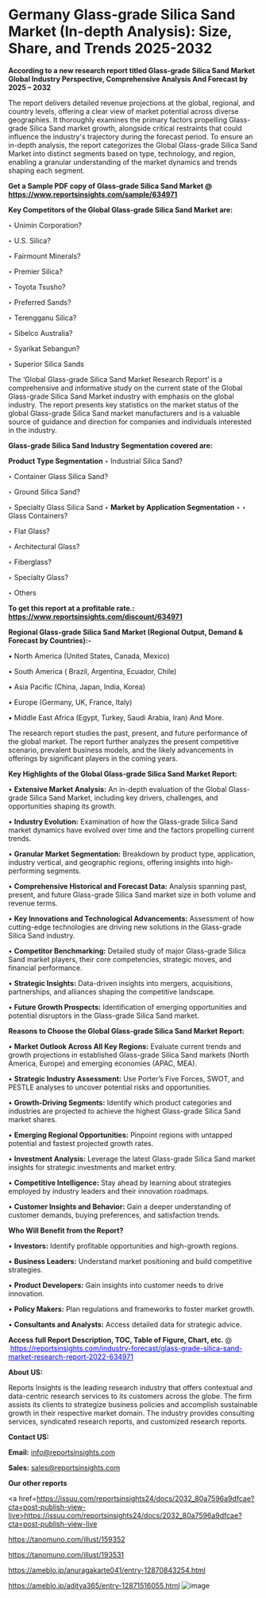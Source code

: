 # Germany Glass-grade Silica Sand Market (In-depth Analysis): Size, Share, and Trends 2025-2032

<strong>According to a new research report titled Glass-grade Silica Sand Market Global Industry Perspective, Comprehensive Analysis And Forecast by 2025 – 2032</strong>

The report delivers detailed revenue projections at the global, regional, and country levels, offering a clear view of market potential across diverse geographies. It thoroughly examines the primary factors propelling Glass-grade Silica Sand market growth, alongside critical restraints that could influence the industry's trajectory during the forecast period. To ensure an in-depth analysis, the report categorizes the Global Glass-grade Silica Sand Market into distinct segments based on type, technology, and region, enabling a granular understanding of the market dynamics and trends shaping each segment.

<strong>Get a Sample PDF copy of Glass-grade Silica Sand Market </strong><strong>@<a href=https://www.reportsinsights.com/sample/634971 style=color:#0000ff;> https://www.reportsinsights.com/sample/634971</a></strong></font>

<strong>Key Competitors of the Global Glass-grade Silica Sand Market are:</strong>

‣ Unimin Corporation?

‣ U.S. Silica?

‣ Fairmount Minerals?

‣ Premier Silica?

‣ Toyota Tsusho?

‣ Preferred Sands?

‣ Terengganu Silica?

‣ Sibelco Australia?

‣ Syarikat Sebangun?

‣ Superior Silica Sands

The ‘Global Glass-grade Silica Sand Market Research Report’ is a comprehensive and informative study on the current state of the Global Glass-grade Silica Sand Market industry with emphasis on the global industry. The report presents key statistics on the market status of the global Glass-grade Silica Sand market manufacturers and is a valuable source of guidance and direction for companies and individuals interested in the industry.

<strong>Glass-grade Silica Sand Industry Segmentation covered are:</strong>

<strong>Product Type Segmentation</strong>
‣
Industrial Silica Sand?

‣ Container Glass Silica Sand?

‣ Ground Silica Sand?

‣ Specialty Glass Silica Sand
‣ 
<strong>Market by Application Segmentation</strong>
‣
‣  Glass Containers?

‣ Flat Glass?

‣ Architectural Glass?

‣ Fiberglass?

‣ Specialty Glass?

‣ Others

<strong>To get this report at a profitable rate.: <a href=https://www.reportsinsights.com/discount/634971 style=color:#0000ff;>https://www.reportsinsights.com/discount/634971</a></strong></font>

<strong>Regional Glass-grade Silica Sand Market (Regional Output, Demand &amp; Forecast by Countries):-</strong>

• North America (United States, Canada, Mexico)

• South America ( Brazil, Argentina, Ecuador, Chile)

• Asia Pacific (China, Japan, India, Korea)

• Europe (Germany, UK, France, Italy)

• Middle East Africa (Egypt, Turkey, Saudi Arabia, Iran) And More.

The research report studies the past, present, and future performance of the global market. The report further analyzes the present competitive scenario, prevalent business models, and the likely advancements in offerings by significant players in the coming years.

<strong>Key Highlights of the Global Glass-grade Silica Sand Market Report:</strong>

• <strong>Extensive Market Analysis:</strong> An in-depth evaluation of the Global Glass-grade Silica Sand Market, including key drivers, challenges, and opportunities shaping its growth.

• <strong>Industry Evolution:</strong> Examination of how the Glass-grade Silica Sand market dynamics have evolved over time and the factors propelling current trends.

• <strong>Granular Market Segmentation:</strong> Breakdown by product type, application, industry vertical, and geographic regions, offering insights into high-performing segments.

• <strong>Comprehensive Historical and Forecast Data:</strong> Analysis spanning past, present, and future Glass-grade Silica Sand market size in both volume and revenue terms.

• <strong>Key Innovations and Technological Advancements:</strong> Assessment of how cutting-edge technologies are driving new solutions in the Glass-grade Silica Sand industry.

• <strong>Competitor Benchmarking:</strong> Detailed study of major Glass-grade Silica Sand market players, their core competencies, strategic moves, and financial performance.

• <strong>Strategic Insights:</strong> Data-driven insights into mergers, acquisitions, partnerships, and alliances shaping the competitive landscape.

• <strong>Future Growth Prospects:</strong> Identification of emerging opportunities and potential disruptors in the Glass-grade Silica Sand market.

<strong>Reasons to Choose the Global Glass-grade Silica Sand Market Report:</strong>

• <strong>Market Outlook Across All Key Regions:</strong> Evaluate current trends and growth projections in established Glass-grade Silica Sand markets (North America, Europe) and emerging economies (APAC, MEA).

• <strong>Strategic Industry Assessment:</strong> Use Porter’s Five Forces, SWOT, and PESTLE analyses to uncover potential risks and opportunities.

• <strong>Growth-Driving Segments:</strong> Identify which product categories and industries are projected to achieve the highest Glass-grade Silica Sand market shares.

• <strong>Emerging Regional Opportunities:</strong> Pinpoint regions with untapped potential and fastest projected growth rates.

• <strong>Investment Analysis:</strong> Leverage the latest Glass-grade Silica Sand market insights for strategic investments and market entry.

• <strong>Competitive Intelligence:</strong> Stay ahead by learning about strategies employed by industry leaders and their innovation roadmaps.

• <strong>Customer Insights and Behavior:</strong> Gain a deeper understanding of customer demands, buying preferences, and satisfaction trends.

<strong>Who Will Benefit from the Report?</strong>

• <strong>Investors:</strong> Identify profitable opportunities and high-growth regions.

• <strong>Business Leaders:</strong> Understand market positioning and build competitive strategies.

• <strong>Product Developers:</strong> Gain insights into customer needs to drive innovation.

• <strong>Policy Makers:</strong> Plan regulations and frameworks to foster market growth.

• <strong>Consultants and Analysts:</strong> Access detailed data for strategic advice.
</ul>
<strong>Access full Report Description, TOC, Table of Figure, Chart, etc. </strong>@  <a href=https://reportsinsights.com/industry-forecast/glass-grade-silica-sand-market-research-report-2022-634971 style=color:#0000ff;>https://reportsinsights.com/industry-forecast/glass-grade-silica-sand-market-research-report-2022-634971</a></font>

<strong><strong>About US</strong>:</strong>

Reports Insights is the leading research industry that offers contextual and data-centric research services to its customers across the globe. The firm assists its clients to strategize business policies and accomplish sustainable growth in their respective market domain. The industry provides consulting services, syndicated research reports, and customized research reports.

<strong>Contact US:</strong>

<p class=""""><b>Email:</b> <a href=mailto:info@reportsinsights.com>info@reportsinsights.com</a></p>
<p class=""""><b>Sales:</b> <a href=mailto:sales@reportsinsights.com>sales@reportsinsights.com</a></p>

<strong>Our other reports</strong>

<a href=https://issuu.com/reportsinsights24/docs/2032_80a7596a9dfcae?cta=post-publish-view-live>https://issuu.com/reportsinsights24/docs/2032_80a7596a9dfcae?cta=post-publish-view-live</a>

<a href=https://tanomuno.com/illust/159352>https://tanomuno.com/illust/159352</a>

<a href=https://tanomuno.com/illust/193531>https://tanomuno.com/illust/193531</a>

<a href=https://ameblo.jp/anuragakarte041/entry-12870843254.html>https://ameblo.jp/anuragakarte041/entry-12870843254.html</a>

<a href=https://ameblo.jp/aditya365/entry-12871516055.html>https://ameblo.jp/aditya365/entry-12871516055.html</a>
![image](https://github.com/user-attachments/assets/d29da033-7e7b-4db0-8747-67f6f6f7cee0)
